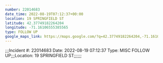 ```yaml
---
number: 22014683
date_time: 2022-08-19T07:12:37+00:00
location: 19 SPRINGFIELD ST
latitude: 42.37749182264204
longitude: -71.16106555385565
type: FOLLOW UP
google_maps_link: https://maps.google.com/?q=42.37749182264204,-71.16106555385565
---
```


;;;Incident #: 22014683  Date: 2022-08-19 07:12:37   Type: MISC FOLLOW UP;;;Location: 19 SPRINGFIELD ST;;;;;;
